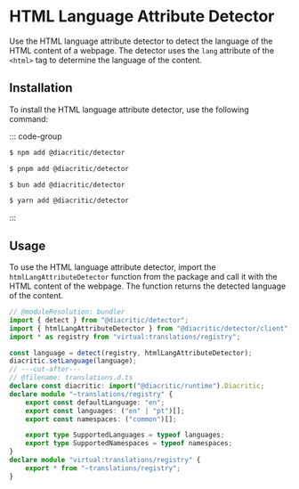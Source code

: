 # HTML Language Attribute Detector

Use the HTML language attribute detector to detect the language of the HTML content of a webpage. The detector uses the `lang` attribute of the `<html>` tag to determine the language of the content.

## Installation

To install the HTML language attribute detector, use the following command:

::: code-group

```sh [NPM]
$ npm add @diacritic/detector
```

```sh [PNPM]
$ pnpm add @diacritic/detector
```

```sh [Bun]
$ bun add @diacritic/detector
```

```sh [Yarn]
$ yarn add @diacritic/detector
```

:::

## Usage

To use the HTML language attribute detector, import the `htmlLangAttributeDetector` function from the package and call it with the HTML content of the webpage. The function returns the detected language of the content.

```ts twoslash
// @moduleResolution: bundler
import { detect } from "@diacritic/detector";
import { htmlLangAttributeDetector } from "@diacritic/detector/client";
import * as registry from "virtual:translations/registry";

const language = detect(registry, htmlLangAttributeDetector);
diacritic.setLanguage(language);
// ---cut-after---
// @filename: translations.d.ts
declare const diacritic: import("@diacritic/runtime").Diacritic;
declare module "~translations/registry" {
	export const defaultLanguage: "en";
	export const languages: ("en" | "pt")[];
	export const namespaces: ("common")[];

	export type SupportedLanguages = typeof languages;
	export type SupportedNamespaces = typeof namespaces;
}
declare module "virtual:translations/registry" {
	export * from "~translations/registry";
}
```
